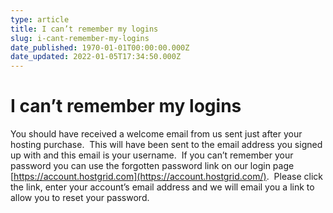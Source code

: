 ```yaml
---
type: article
title: I can’t remember my logins
slug: i-cant-remember-my-logins
date_published: 1970-01-01T00:00:00.000Z
date_updated: 2022-01-05T17:34:50.000Z
---
```


# I can’t remember my logins

You should have received a welcome email from us sent just after your hosting purchase.  This will have been sent to the email address you signed up with and this email is your username.  If you can’t remember your password you can use the forgotten password link on our login page [https://account.hostgrid.com](https://account.hostgrid.com/).  Please click the link, enter your account’s email address and we will email you a link to allow you to reset your password.